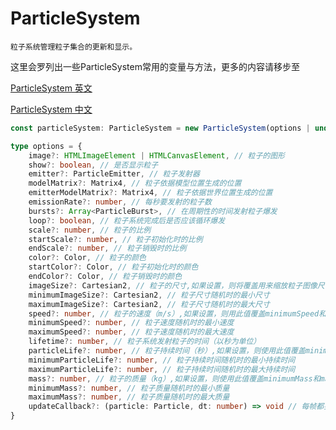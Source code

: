 # ParticleSystem

    粒子系统管理粒子集合的更新和显示。

<p>这里会罗列出一些ParticleSystem常用的变量与方法，更多的内容请移步至
<p><a href="https://cesium.com/learn/cesiumjs/ref-doc/ParticleSystem.html?classFilter=ParticleSystem">ParticleSystem 英文</a></p>
<p><a href="http://cesium.xin/cesium/cn/Documentation1.62/ParticleSystem.html?classFilter=ParticleSystem">ParticleSystem 中文</a></p>
</p>

```typescript
const particleSystem: ParticleSystem = new ParticleSystem(options | undefined)

type options = {
    image?: HTMLImageElement | HTMLCanvasElement, // 粒子的图形
    show?: boolean, // 是否显示粒子
    emitter?: ParticleEmitter, // 粒子发射器
    modelMatrix?: Matrix4, // 粒子依据模型位置生成的位置
    emitterModelMatrix?: Matrix4, // 粒子依据世界位置生成的位置
    emissionRate?: number, // 每秒要发射的粒子数
    bursts?: Array<ParticleBurst>, // 在周期性的时间发射粒子爆发
    loop?: boolean, // 粒子系统完成后是否应该循环爆发
    scale?: number, // 粒子的比例
    startScale?: number, // 粒子初始化时的比例
    endScale?: number, // 粒子销毁时的比例
    color?: Color, // 粒子的颜色
    startColor?: Color, // 粒子初始化时的颜色
    endColor?: Color, // 粒子销毁时的颜色
    imageSize?: Cartesian2, // 粒子的尺寸,如果设置，则将覆盖用来缩放粒子图像尺寸（以像素为单位）的minimumImageSize和maximumImageSize输入
    minimumImageSize?: Cartesian2, // 粒子尺寸随机时的最小尺寸
    maximumImageSize?: Cartesian2, // 粒子尺寸随机时的最大尺寸
    speed?: number, // 粒子的速度（m/s）,如果设置，则用此值覆盖minimumSpeed和maximumSpeed输入
    minimumSpeed?: number, // 粒子速度随机时的最小速度
    maximumSpeed?: number, // 粒子速度随机时的最大速度
    lifetime?: number, // 粒子系统发射粒子的时间（以秒为单位）
    particleLife?: number, // 粒子持续时间（秒）,如果设置，则使用此值覆盖minimumParticleLife和maximumParticleLife输入
    minimumParticleLife?: number, // 粒子持续时间随机时的最小持续时间
    maximumParticleLife?: number, // 粒子持续时间随机时的最大持续时间
    mass?: number, // 粒子的质量（kg）,如果设置，则使用此值覆盖minimumMass和maximumMass输入
    minimumMass?: number, // 粒子质量随机时的最小质量
    maximumMass?: number, // 粒子质量随机时的最大质量
    updateCallback?: (particle: Particle, dt: number) => void // 每帧都要调用一次回调函数以更新粒子
}
```
